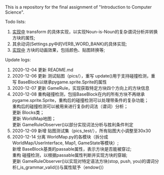 
This is a repository for the final assignment of "Introduction to Computer Science".<br />

Todo lists:
1. <u>实现中</u> transform 的具体实现，以实现Noun-is-Noun的复杂谓词分析并转换方块的属性; <br />
2. 其余动词(Settings.py中的VERB_WORD_BANK)的具体实现; <br />
3. <u>实现中</u> 方块的动画效果，包括颜色、贴图转换等; <br />

Update logs:
1. 2020-12-04 更新 README.md
2. 2020-12-06 更新 测试贴图（pics/），重写 update()用于支持碰撞检测，重写 BaseBlock以继承pygame.sprite.Sprite的属性
3. 2020-12-07 更新 GameRule，实现获取特定方块四个方向上的方块信息
4. 2020-12-08 重构碰撞检测，包括BaseBlock在内的所有方块不再继承pygame.sprite.Sprite，重构后的碰撞检测可以处理带条件的复杂功能；<br />
重构后的碰撞检测可以被用来进行复杂的词法（谓词）分析；<br />
更新 Blocks类；<br />
更新 WorldMap地图；<br />
更新 GameRuleObserver()以部分实现词法分析与胜利条件判定 <br />
5. 2020-12-09 新增 贴图测试集（pics_test/），所有贴图大小调整至30x30
6. 2020-12-14 分离 WorldMap.py的各模块（拆分成WorldMap/UserInterface, Map1, GameState等模块）; <br />
新增 BaseBlock基类的passable属性，表示方块是否能被穿过; <br />
重构 碰撞检测，以根据passable属性判断并实现方块的穿越; <br />
更新 GameRuleObserver()以实现对特定语法方块(stop, push, you)的谓词分析(_is_grammar_valid())与属性赋予（endow()）<br />
